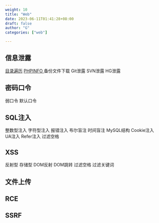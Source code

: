 ```yaml
---
weight: 10
title: "Web"
date: 2023-06-11T01:41:28+08:00
draft: false
author: "G"
categories: ["web"]

---
```




## 信息泄露

[目录遍历](https://1.writeups.cn/posts/ctfhub/404/)  [PHPINFO ](https://1.writeups.cn/posts/ctfhub/405/) 备份文件下载 Git泄露 SVN泄露 HG泄露

## 密码口令

弱口令 默认口令

## SQL注入

整数型注入 字符型注入 报错注入 布尔盲注 时间盲注 MySQL结构  Cookie注入 UA注入 Refer注入 过滤空格

## XSS

反射型 存储型 DOM反射 DOM跳转 过滤空格 过滤关键词

## 文件上传

## RCE

## SSRF
